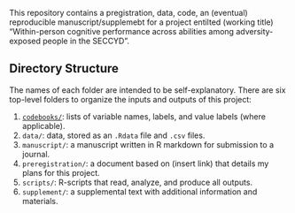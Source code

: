 This repository contains a pregistration, data, code, an (eventual)
reproducible manuscript/supplemebt for a project entilted (working
title) “Within-person cognitive performance across abilities among
adversity-exposed people in the SECCYD”.

## Directory Structure

The names of each folder are intended to be self-explanatory. There are
six top-level folders to organize the inputs and outputs of this
project:

1.  [`codebooks/`](codebooks/README.md): lists of variable names,
    labels, and value labels (where applicable).
2.  `data/`: data, stored as an `.Rdata` file and `.csv` files.
3.  `manuscript/`: a manuscript written in R markdown for submission to
    a journal.
4.  `preregistration/`: a document based on (insert link) that details
    my plans for this project.
5.  `scripts/`: R-scripts that read, analyze, and produce all outputs.
6.  `supplement/`: a supplemental text with additional information and
    materials.
